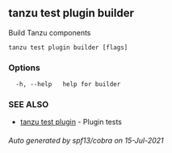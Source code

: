 ## tanzu test plugin builder

Build Tanzu components

```
tanzu test plugin builder [flags]
```

### Options

```
  -h, --help   help for builder
```

### SEE ALSO

* [tanzu test plugin](tanzu_test_plugin.md)	 - Plugin tests

###### Auto generated by spf13/cobra on 15-Jul-2021
